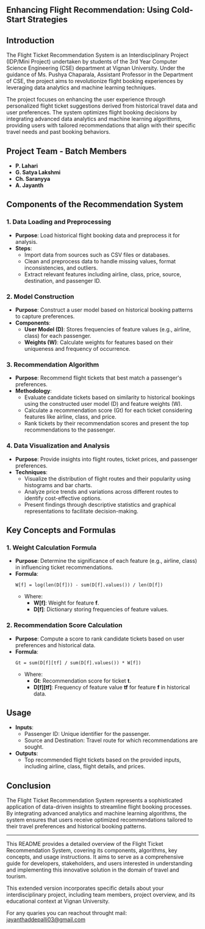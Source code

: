 ## Enhancing Flight Recommendation: Using Cold-Start Strategies

## Introduction
The Flight Ticket Recommendation System is an Interdisciplinary Project (IDP/Mini Project) undertaken by students of the 3rd Year Computer Science Engineering (CSE) department at Vignan University. Under the guidance of Ms. Pushya Chaparala, Assistant Professor in the Department of CSE, the project aims to revolutionize flight booking experiences by leveraging data analytics and machine learning techniques.

The project focuses on enhancing the user experience through personalized flight ticket suggestions derived from historical travel data and user preferences. The system optimizes flight booking decisions by integrating advanced data analytics and machine learning algorithms, providing users with tailored recommendations that align with their specific travel needs and past booking behaviors.

## Project Team - Batch Members
- **P. Lahari**
- **G. Satya Lakshmi**
- **Ch. Saranyya**
- **A. Jayanth**

## Components of the Recommendation System

### 1. Data Loading and Preprocessing
- **Purpose**: Load historical flight booking data and preprocess it for analysis.
- **Steps**:
  - Import data from sources such as CSV files or databases.
  - Clean and preprocess data to handle missing values, format inconsistencies, and outliers.
  - Extract relevant features including airline, class, price, source, destination, and passenger ID.

### 2. Model Construction
- **Purpose**: Construct a user model based on historical booking patterns to capture preferences.
- **Components**:
  - **User Model (D)**: Stores frequencies of feature values (e.g., airline, class) for each passenger.
  - **Weights (W)**: Calculate weights for features based on their uniqueness and frequency of occurrence.

### 3. Recommendation Algorithm
- **Purpose**: Recommend flight tickets that best match a passenger's preferences.
- **Methodology**:
  - Evaluate candidate tickets based on similarity to historical bookings using the constructed user model (D) and feature weights (W).
  - Calculate a recommendation score (Gt) for each ticket considering features like airline, class, and price.
  - Rank tickets by their recommendation scores and present the top recommendations to the passenger.

### 4. Data Visualization and Analysis
- **Purpose**: Provide insights into flight routes, ticket prices, and passenger preferences.
- **Techniques**:
  - Visualize the distribution of flight routes and their popularity using histograms and bar charts.
  - Analyze price trends and variations across different routes to identify cost-effective options.
  - Present findings through descriptive statistics and graphical representations to facilitate decision-making.

## Key Concepts and Formulas

### 1. Weight Calculation Formula
- **Purpose**: Determine the significance of each feature (e.g., airline, class) in influencing ticket recommendations.
- **Formula**: 
  ```
  W[f] = log(len(D[f])) - sum(D[f].values()) / len(D[f])
  ```
  - Where:
    - **W[f]**: Weight for feature **f**.
    - **D[f]**: Dictionary storing frequencies of feature values.

### 2. Recommendation Score Calculation
- **Purpose**: Compute a score to rank candidate tickets based on user preferences and historical data.
- **Formula**:
  ```
  Gt = sum(D[f][tf] / sum(D[f].values()) * W[f])
  ```
  - Where:
    - **Gt**: Recommendation score for ticket **t**.
    - **D[f][tf]**: Frequency of feature value **tf** for feature **f** in historical data.

## Usage
- **Inputs**:
  - Passenger ID: Unique identifier for the passenger.
  - Source and Destination: Travel route for which recommendations are sought.
- **Outputs**:
  - Top recommended flight tickets based on the provided inputs, including airline, class, flight details, and prices.

## Conclusion
The Flight Ticket Recommendation System represents a sophisticated application of data-driven insights to streamline flight booking processes. By integrating advanced analytics and machine learning algorithms, the system ensures that users receive optimized recommendations tailored to their travel preferences and historical booking patterns.

---

This README provides a detailed overview of the Flight Ticket Recommendation System, covering its components, algorithms, key concepts, and usage instructions. It aims to serve as a comprehensive guide for developers, stakeholders, and users interested in understanding and implementing this innovative solution in the domain of travel and tourism.

This extended version incorporates specific details about your interdisciplinary project, including team members, project overview, and its educational context at Vignan University.

For any quaries you can reachout throught mail: jayanthaddepalli03@gmail.com

